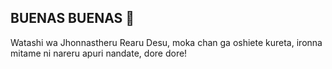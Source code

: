   ## BUENAS BUENAS 👋

Watashi wa Jhonnastheru Rearu Desu, moka chan ga oshiete kureta, ironna mitame ni nareru apuri nandate, dore dore!

